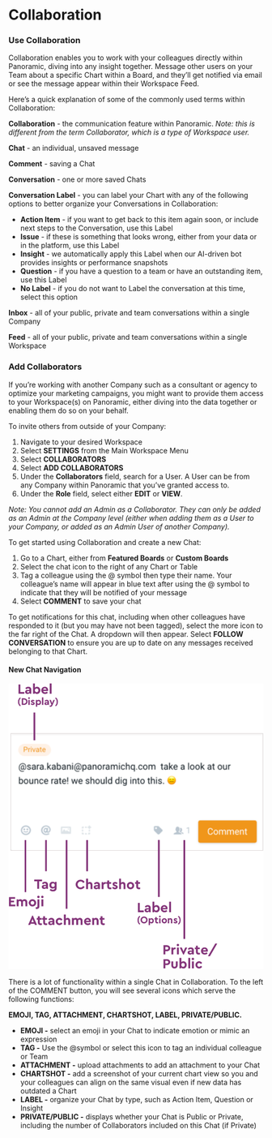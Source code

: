 # Collaboration

### **Use Collaboration**

Collaboration enables you to work with your colleagues directly within Panoramic, diving into any insight together. Message other users on your Team about a specific Chart within a Board, and they’ll get notified via email or see the message appear within their Workspace Feed.

Here’s a quick explanation of some of the commonly used terms within Collaboration:

**Collaboration** - the communication feature within Panoramic. _Note: this is different from the term Collaborator, which is a type of Workspace user._

**Chat** - an individual, unsaved message

**Comment** - saving a Chat

**Conversation** - one or more saved Chats

**Conversation Label** - you can label your Chart with any of the following options to better organize your Conversations in Collaboration:

* **Action Item** - if you want to get back to this item again soon, or include next steps to the Conversation, use this Label
* **Issue** - if these is something that looks wrong, either from your data or in the platform, use this Label
* **Insight** - we automatically apply this Label when our AI-driven bot provides insights or performance snapshots
* **Question** - if you have a question to a team or have an outstanding item, use this Label
* **No Label** - if you do not want to Label the conversation at this time, select this option

**Inbox** - all of your public, private and team conversations within a single Company

**Feed** - all of your public, private and team conversations within a single Workspace

### **Add Collaborators**

If you’re working with another Company such as a consultant or agency to optimize your marketing campaigns, you might want to provide them access to your Workspace\(s\) on Panoramic, either diving into the data together or enabling them do so on your behalf.

To invite others from outside of your Company:

1. Navigate to your desired Workspace
2. Select **SETTINGS** from the Main Workspace Menu
3. Select **COLLABORATORS**
4. Select **ADD COLLABORATORS**
5. Under the **Collaborators** field, search for a User. A User can be from any Company within Panoramic that you’ve granted access to.
6. Under the **Role** field, select either **EDIT** or **VIEW**.

_Note: You cannot add an Admin as a Collaborator. They can only be added as an Admin at the Company level \(either when adding them as a User to your Company, or added as an Admin User of another Company\)._

To get started using Collaboration and create a new Chat:

1. Go to a Chart, either from **Featured Boards** or **Custom Boards**
2. Select the chat icon to the right of any Chart or Table
3. Tag a colleague using the @ symbol then type their name. Your colleague’s name will appear in blue text after using the @ symbol to indicate that they will be notified of your message
4. Select **COMMENT** to save your chat

To get notifications for this chat, including when other colleagues have responded to it \(but you may have not been tagged\), select the more icon to the far right of the Chat. A dropdown will then appear. Select **FOLLOW CONVERSATION** to ensure you are up to date on any messages received belonging to that Chart.

#### **New Chat Navigation**

![](../.gitbook/assets/8%20%281%29.png)

There is a lot of functionality within a single Chat in Collaboration. To the left of the COMMENT button, you will see several icons which serve the following functions:

**EMOJI, TAG, ATTACHMENT, CHARTSHOT, LABEL, PRIVATE/PUBLIC.**

* **EMOJI -** select an emoji in your Chat to indicate emotion or mimic an expression
* **TAG -** Use the @symbol or select this icon to tag an individual colleague or Team
* **ATTACHMENT -** upload attachments to add an attachment to your Chat
* **CHARTSHOT -** add a screenshot of your current chart view so you and your colleagues can align on the same visual even if new data has outdated a Chart
* **LABEL -** organize your Chat by type, such as Action Item, Question or Insight
* **PRIVATE/PUBLIC -** displays whether your Chat is Public or Private, including the number of Collaborators included on this Chat \(if Private\)

#### 

